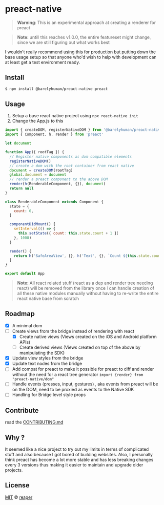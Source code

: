 # preact-native

> **Warning**: This is an experimental approach at creating a renderer for
> preact

> **Note**: untill this reaches v1.0.0, the entire featureset might change,
> since we are still figuring out what works best

I wouldn't really recommend using this for production but putting down the base
usage setup so that anyone who'd wish to help with development can at least get
a test environment ready.

## Install

```sh
$ npm install @barelyhuman/preact-native preact
```

## Usage

1. Setup a base react native project using `npx react-native init`
2. Change the App.js to this

```js
import { createDOM, registerNativeDOM } from '@barelyhuman/preact-native/dom'
import { Component, h, render } from 'preact'

let document

function App({ rootTag }) {
  // Register native components as dom compatible elements
  registerNativeDOM()
  // create a dom with the root container from react native
  document = createDOM(rootTag)
  global.document = document
  // render a preact component to the above DOM
  render(h(RenderableComponent, {}), document)
  return null
}

class RenderableComponent extends Component {
  state = {
    count: 0,
  }

  componentDidMount() {
    setInterval(() => {
      this.setState({ count: this.state.count + 1 })
    }, 1000)
  }

  render() {
    return h('SafeAreaView', {}, h('Text', {}, `Count ${this.state.count}`))
  }
}

export default App
```

> **Note**: All react related stuff (react as a dep and render tree needing
> react) will be removed from the library once I can handle creation of all
> these native modules manually without having to re-write the entire react
> native base from scratch

## Roadmap

- [x] A minimal dom
- [ ] Create views from the bridge instead of rendering with react
  - [x] Create native views (Views created on the iOS and Android platform APIs)
  - [ ] Create derived views (Views created on top of the above by manipulating
        the SDK)
- [x] Update view styles from the bridge
- [x] Update text nodes from the bridge
- [ ] Add compat for preact to make it possible for preact to diff and render
      without the need for a react tree generator
      `import {render} from "preact-native/dom"`
- [ ] Handle events (presses, input, gestures) , aka events from preact will be
      on the DOM, need to be proxied as events to the Native SDK
- [ ] Handling for Bridge level style props

## Contribute

read the [CONTRIBUTING.md](CONTRIBUTING.md)

## Why ?

It seemed like a nice project to try out my limits in terms of complicated stuff
and also because I got bored of building websites. Also, I personally think
preact has become a lot more stable and has less breaking changes every 3
versions thus making it easier to maintain and upgrade older projects.

## License

[MIT](/LICENSE) &copy; [reaper](https://reaper.is)
